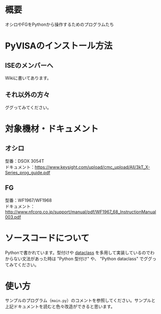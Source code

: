 # 概要
オシロやFGをPythonから操作するためのプログラムたち
# PyVISAのインストール方法
## ISEのメンバーへ
Wikiに書いてあります。  
## それ以外の方々
ググってみてください。
# 対象機材・ドキュメント
## オシロ
型番：DSOX 3054T  
ドキュメント：https://www.keysight.com/upload/cmc_upload/All/3kT_X-Series_prog_guide.pdf
## FG
型番：WF1967/WF1968  
ドキュメント：http://www.nfcorp.co.jp/support/manual/pdf/WF1967_68_InstructionManual003.pdf
# ソースコードについて
Pythonで書かれています。型付けや [dataclass](https://docs.python.org/ja/3/library/dataclasses.html) を多用して実装しているのでわからない文法があった時は "Python 型付け" や、 "Python dataclass" でググってみてください。
# 使い方
サンプルのプログラム（`main.py`）のコメントを参照してください。サンプルと上記ドキュメントを読むと色々改造ができると思います。

